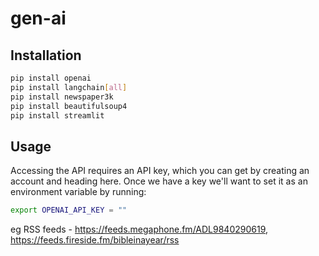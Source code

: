 # gen-ai
## Installation

```bash
pip install openai
pip install langchain[all]
pip install newspaper3k
pip install beautifulsoup4
pip install streamlit
```
## Usage

Accessing the API requires an API key, which you can get by creating an account and heading here. Once we have a key we'll want to set it as an environment variable by running:
```bash
export OPENAI_API_KEY = ""
```
eg RSS feeds - https://feeds.megaphone.fm/ADL9840290619, 
               https://feeds.fireside.fm/bibleinayear/rss
